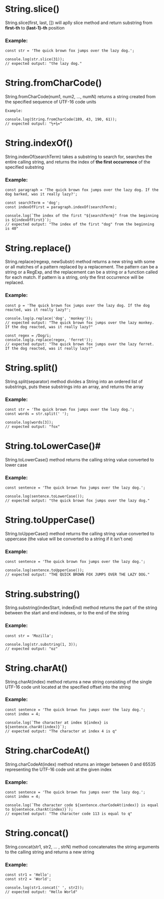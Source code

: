 # String.slice() #
String.slice(first, last, []) will aplly slice method and return substring from **first-th** to **(last-1)-th** position
### Example: ###
```
const str = 'The quick brown fox jumps over the lazy dog.';

console.log(str.slice(31));
// expected output: "the lazy dog."
```

# String.fromCharCode() #
String.fromCharCode(num1, num2, ..., numN) returns a string created from the specified sequence of UTF-16 code units

`Example:`
```
console.log(String.fromCharCode(189, 43, 190, 61));
// expected output: "½+¾="
```

# String.indexOf() #
String.indexOf(searchTerm) takes a substring to search for, searches the entire calling string, and returns the index of **the first occurrence** of the specified substring
### Example: ###
```
const paragraph = 'The quick brown fox jumps over the lazy dog. If the dog barked, was it really lazy?';

const searchTerm = 'dog';
const indexOfFirst = paragraph.indexOf(searchTerm);

console.log(`The index of the first "${searchTerm}" from the beginning is ${indexOfFirst}`);
// expected output: "The index of the first "dog" from the beginning is 40"
```

# String.replace() #
String.replace(regexp, newSubstr) method returns a new string with some or all matches of a pattern replaced by a replacement. The pattern can be a string or a RegExp, and the replacement can be a string or a function called for each match. If pattern is a string, only the first occurrence will be replaced.
### Example: ###
```
const p = 'The quick brown fox jumps over the lazy dog. If the dog reacted, was it really lazy?';

console.log(p.replace('dog', 'monkey'));
// expected output: "The quick brown fox jumps over the lazy monkey. If the dog reacted, was it really lazy?"

const regex = /Dog/i;
console.log(p.replace(regex, 'ferret'));
// expected output: "The quick brown fox jumps over the lazy ferret. If the dog reacted, was it really lazy?"
```

# String.split() #
String.split(separator) method divides a String into an ordered list of substrings, puts these substrings into an array, and returns the array
### Example: ###
```
const str = 'The quick brown fox jumps over the lazy dog.';
const words = str.split(' ');

console.log(words[3]);
// expected output: "fox"
```

# String.toLowerCase()#
String.toLowerCase() method returns the calling string value converted to lower case
### Example: ###
```
const sentence = 'The quick brown fox jumps over the lazy dog.';

console.log(sentence.toLowerCase());
// expected output: "the quick brown fox jumps over the lazy dog."
```

# String.toUpperCase() #
String.toUpperCase() method returns the calling string value converted to uppercase (the value will be converted to a string if it isn't one)
### Example: ###
```
const sentence = 'The quick brown fox jumps over the lazy dog.';

console.log(sentence.toUpperCase());
// expected output: "THE QUICK BROWN FOX JUMPS OVER THE LAZY DOG."
```

# String.substring() #
String.substring(indexStart, indexEnd) method returns the part of the string between the start and end indexes, or to the end of the string
### Example: ###
```
const str = 'Mozilla';

console.log(str.substring(1, 3));
// expected output: "oz"
```

# String.charAt() #
String.charAt(index) method returns a new string consisting of the single UTF-16 code unit located at the specified offset into the string
### Example: ###
```
const sentence = 'The quick brown fox jumps over the lazy dog.';
const index = 4;

console.log(`The character at index ${index} is ${sentence.charAt(index)}`);
// expected output: "The character at index 4 is q"
```

# String.charCodeAt() #
String.charCodeAt(index) method returns an integer between 0 and 65535 representing the UTF-16 code unit at the given index
### Example: ###
```
const sentence = 'The quick brown fox jumps over the lazy dog.';
const index = 4;

console.log(`The character code ${sentence.charCodeAt(index)} is equal to ${sentence.charAt(index)}`);
// expected output: "The character code 113 is equal to q"
```

# String.concat() #
String.concat(str1, str2, ... , strN) method concatenates the string arguments to the calling string and returns a new string
### Example: ###
```
const str1 = 'Hello';
const str2 = 'World';

console.log(str1.concat(' ', str2));
// expected output: "Hello World"
```
